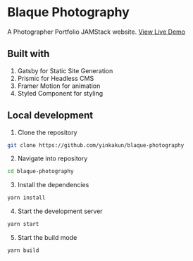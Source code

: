 # Blaque Photography

A Photographer Portfolio JAMStack website. [View Live Demo](https://blaquephotography.vercel.app)

## Built with

1. Gatsby for Static Site Generation
2. Prismic for Headless CMS
3. Framer Motion for animation
4. Styled Component for styling

## Local development

1. Clone the repository

```bash
git clone https://github.com/yinkakun/blaque-photography
```

2. Navigate into repository

```bash
cd blaque-photography
```

3. Install the dependencies

```bash
yarn install
```

4. Start the development server

```bash
yarn start
```

5. Start the build mode

```bash
yarn build
```
